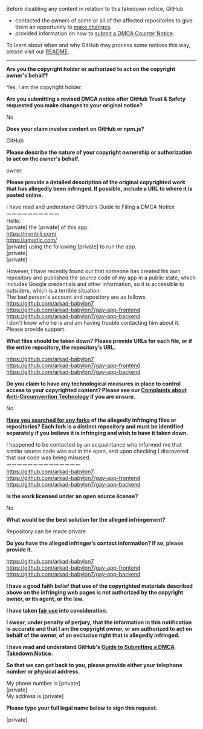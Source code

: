 Before disabling any content in relation to this takedown notice, GitHub
- contacted the owners of some or all of the affected repositories to give them an opportunity to [make changes](https://docs.github.com/en/github/site-policy/dmca-takedown-policy#a-how-does-this-actually-work).
- provided information on how to [submit a DMCA Counter Notice](https://docs.github.com/en/articles/guide-to-submitting-a-dmca-counter-notice).

To learn about when and why GitHub may process some notices this way, please visit our [README](https://github.com/github/dmca/blob/master/README.md#anatomy-of-a-takedown-notice).

---

**Are you the copyright holder or authorized to act on the copyright owner's behalf?**

Yes, I am the copyright holder.

**Are you submitting a revised DMCA notice after GitHub Trust & Safety requested you make changes to your original notice?**

No

**Does your claim involve content on GitHub or npm.js?**

GitHub

**Please describe the nature of your copyright ownership or authorization to act on the owner's behalf.**

owner

**Please provide a detailed description of the original copyrighted work that has allegedly been infringed. If possible, include a URL to where it is posted online.**

I have read and understand GitHub's Guide to Filing a DMCA Notice  
ーーーーーーーーーー  
Hello.  
[private] the [private] of this app.  
https://menbili.com/  
https://amorllc.com/  
[private] using the following [private] to run the app.  
[private]  
[private]  

However, I have recently found out that someone has created his own repository and published the source code of my app in a public state, which includes Google credentials and other information, so it is accessible to outsiders, which is a terrible situation.  
The bad person's account and repository are as follows  
https://github.com/arkad-babylon7  
https://github.com/arkad-babylon7/gay-app-frontend  
https://github.com/arkad-babylon7/gay-app-backend  
I don't know who he is and am having trouble contacting him about it.  
Please provide support.

**What files should be taken down? Please provide URLs for each file, or if the entire repository, the repository’s URL.**

https://github.com/arkad-babylon7  
https://github.com/arkad-babylon7/gay-app-frontend  
https://github.com/arkad-babylon7/gay-app-backend

**Do you claim to have any technological measures in place to control access to your copyrighted content? Please see our <a href="https://docs.github.com/articles/guide-to-submitting-a-dmca-takedown-notice#complaints-about-anti-circumvention-technology">Complaints about Anti-Circumvention Technology</a> if you are unsure.**

No

**<a href="https://docs.github.com/articles/dmca-takedown-policy#b-what-about-forks-or-whats-a-fork">Have you searched for any forks</a> of the allegedly infringing files or repositories? Each fork is a distinct repository and must be identified separately if you believe it is infringing and wish to have it taken down.**

I happened to be contacted by an acquaintance who informed me that similar source code was out in the open, and upon checking I discovered that our code was being misused.  
ーーーーーーーーーーーーーー  
https://github.com/arkad-babylon7  
https://github.com/arkad-babylon7/gay-app-frontend  
https://github.com/arkad-babylon7/gay-app-backend

**Is the work licensed under an open source license?**

No

**What would be the best solution for the alleged infringement?**

Repository can be made private

**Do you have the alleged infringer’s contact information? If so, please provide it.**

https://github.com/arkad-babylon7  
https://github.com/arkad-babylon7/gay-app-frontend  
https://github.com/arkad-babylon7/gay-app-backend

**I have a good faith belief that use of the copyrighted materials described above on the infringing web pages is not authorized by the copyright owner, or its agent, or the law.**

**I have taken <a href="https://www.lumendatabase.org/topics/22">fair use</a> into consideration.**

**I swear, under penalty of perjury, that the information in this notification is accurate and that I am the copyright owner, or am authorized to act on behalf of the owner, of an exclusive right that is allegedly infringed.**

**I have read and understand GitHub's <a href="https://docs.github.com/articles/guide-to-submitting-a-dmca-takedown-notice/">Guide to Submitting a DMCA Takedown Notice</a>.**

**So that we can get back to you, please provide either your telephone number or physical address.**

My phone number is [private]  
[private]  
My address is [private]  

**Please type your full legal name below to sign this request.**

[private]  
